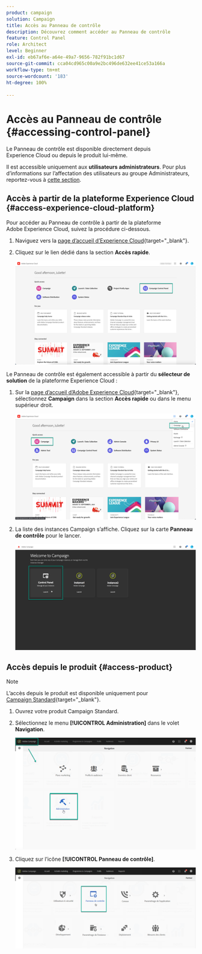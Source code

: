 ```yaml
---
product: campaign
solution: Campaign
title: Accès au Panneau de contrôle
description: Découvrez comment accéder au Panneau de contrôle
feature: Control Panel
role: Architect
level: Beginner
exl-id: eb67af6e-a64e-49a7-9656-782f91bc1d67
source-git-commit: cca04cd965c00a9e2bc496de632ee41ce53a166a
workflow-type: tm+mt
source-wordcount: '183'
ht-degree: 100%

---
```


# Accès au Panneau de contrôle {#accessing-control-panel}

Le Panneau de contrôle est disponible directement depuis Experience Cloud ou depuis le produit lui-même.

Il est accessible uniquement aux **utilisateurs administrateurs**. Pour plus d’informations sur l’affectation des utilisateurs au groupe Administrateurs, reportez-vous à [cette section](../../discover/using/managing-permissions.md).

## Accès à partir de la plateforme Experience Cloud {#access-experience-cloud-platform}

Pour accéder au Panneau de contrôle à partir de la plateforme Adobe Experience Cloud, suivez la procédure ci-dessous.

1. Naviguez vers la [page d’accueil d’Experience Cloud](https://experiencecloud.adobe.com/){target=&quot;_blank&quot;}.

1. Cliquez sur le lien dédié dans la section **Accès rapide**.

   ![](assets/do-not-localize/quickaccess.png)

Le Panneau de contrôle est également accessible à partir du **sélecteur de solution** de la plateforme Experience Cloud :

1. Sur la [page d’accueil d’Adobe Experience Cloud](https://experiencecloud.adobe.com/){target=&quot;_blank&quot;}, sélectionnez **Campaign** dans la section **Accès rapide** ou dans le menu supérieur droit.

   ![](assets/do-not-localize/control_panel_access1.png)

1. La liste des instances Campaign s’affiche. Cliquez sur la carte **Panneau de contrôle** pour le lancer.

   ![](assets/do-not-localize/control_panel_access2.png)

## Accès depuis le produit {#access-product}

>[!NOTE]
>
>L’accès depuis le produit est disponible uniquement pour [Campaign Standard](https://experienceleague.adobe.com/docs/campaign-standard/using/campaign-standard-home.html?lang=fr){target=&quot;_blank&quot;}.

1. Ouvrez votre produit Campaign Standard.

1. Sélectionnez le menu **[!UICONTROL Administration]** dans le volet **Navigation**.

   ![](assets/control_panel_access3.png)

1. Cliquez sur l’icône **[!UICONTROL Panneau de contrôle]**.

   ![](assets/control_panel_access4.png)
